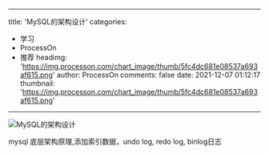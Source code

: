 
---
title: 'MySQL的架构设计'
categories: 
 - 学习
 - ProcessOn
 - 推荐
headimg: 'https://img.processon.com/chart_image/thumb/5fc4dc681e08537a693af615.png'
author: ProcessOn
comments: false
date: 2021-12-07 01:12:17
thumbnail: 'https://img.processon.com/chart_image/thumb/5fc4dc681e08537a693af615.png'
---

<div>   
<img class="thumb" alt="MySQL的架构设计" src="https://img.processon.com/chart_image/thumb/5fc4dc681e08537a693af615.png" referrerpolicy="no-referrer">
<p>mysql 底层架构原理,添加索引数据，undo log, redo log, binlog日志</p>  
</div>
            